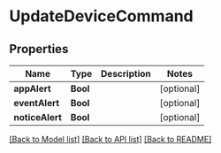 # UpdateDeviceCommand

## Properties
Name | Type | Description | Notes
------------ | ------------- | ------------- | -------------
**appAlert** | **Bool** |  | [optional] 
**eventAlert** | **Bool** |  | [optional] 
**noticeAlert** | **Bool** |  | [optional] 

[[Back to Model list]](../README.md#documentation-for-models) [[Back to API list]](../README.md#documentation-for-api-endpoints) [[Back to README]](../README.md)


